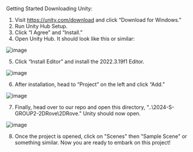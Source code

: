 Getting Started
Downloading Unity:
1.	Visit https://unity.com/download and click “Download for Windows.”
2.	Run Unity Hub Setup.
3.	Click “I Agree” and “Install.”
4.	Open Unity Hub. It should look like this or similar:

![image](https://github.com/UNLV-CS472-672/2024-S-GROUP2-2DRove/assets/55933220/1bd83914-4da5-4aa1-bfc7-c99860cbe8d2)

5.	Click “Install Editor” and install the 2022.3.19f1 Editor.

![image](https://github.com/UNLV-CS472-672/2024-S-GROUP2-2DRove/assets/55933220/c86f5bab-2f9d-4bdf-b2e4-306639a867ec)
 
6.	After installation, head to “Project” on the left and click “Add.”
 
![image](https://github.com/UNLV-CS472-672/2024-S-GROUP2-2DRove/assets/55933220/ba2d3b1d-8c7a-45e4-b5ea-8efe9f3c5b6c)

7.	Finally, head over to our repo and open this directory, 
“..\2024-S-GROUP2-2DRove\2DRove." Unity should now open.

![image](https://github.com/UNLV-CS472-672/2024-S-GROUP2-2DRove/assets/55933220/ace70895-0cd2-4237-8238-bc6a3bb97682)

8. Once the project is opened, click on "Scenes" then "Sample Scene" or something similar. Now you are ready to embark on this project!
